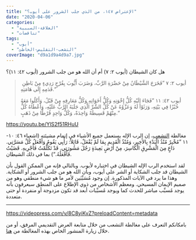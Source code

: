 ```yaml
---
title: "الإعتراض ١٤٧، من الذي جلب الشرور على أيوب؟"
date: "2020-04-06"
categories: 
  - "العلاقة-السببية"
  - "تناقضات"
tags: 
  - "أيوب"
  - "التشعب-التقليص-الخاطئ"
coverImage: "d9a1d9a4d9a7.jpg"
---
```


هل كان الشيطان (أيوب ٢: ٧) أم أن الله هو من جلب الشرور (أيوب ٤٢: ١١)؟

>  أيوب ٢: ٧ ”فَخَرَجَ الشَّيْطَانُ مِنْ حَضْرَةِ الرَّبِّ، وَضَرَبَ أَيُّوبَ بِقُرْحٍ رَدِيءٍ مِنْ بَاطِنِ قَدَمِهِ إِلَى هَامَتِهِ.“
> 
> أيوب ٤٢: ١١ ”فَجَاءَ إِلَيْهِ كُلُّ إِخْوَتِهِ وَكُلُّ أَخَوَاتِهِ وَكُلُّ مَعَارِفِهِ مِنْ قَبْلُ، وَأَكَلُوا مَعَهُ خُبْزًا فِي بَيْتِهِ، وَرَثَوْا لَهُ وَعَزَّوْهُ عَنْ كُلِّ الشَّرِّ الَّذِي جَلَبَهُ الرَّبُّ عَلَيْهِ، وَأَعْطَاهُ كُلٌّ مِنْهُمْ قَسِيطَةً وَاحِدَةً، وَكُلُّ وَاحِدٍ قُرْطًا مِنْ ذَهَبٍ.“

https://youtu.be/YlS2f51RHuU

مغالطة [التشعب](https://reasonofhope.com/2019/07/25/bifurcation/)، إن الرب الإله يستعمل جميع الأشياء في إتمام مشيئته (اشعياء ٤٦: ١٠- ١١ ”مُخْبِرٌ مُنْذُ الْبَدْءِ بِالأَخِيرِ، وَمُنْذُ الْقَدِيمِ بِمَا لَمْ يُفْعَلْ، قَائِلاً: رَأْيِي يَقُومُ وَأَفْعَلُ كُلَّ مَسَرَّتِي. دَاعٍ مِنَ الْمَشْرِقِ الْكَاسِرَ، مِنْ أَرْضٍ بَعِيدَةٍ رَجُلَ مَشُورَتِي. قَدْ تَكَلَّمْتُ فَأُجْرِيهِ. قَضَيْتُ فَأَفْعَلُهُ.“) بما في ذلك الشيطان.

لقد استخدم الرب الإله الشيطان في اختباره لأيوب. وبالتالي فإنه من الممكن القول بأن الشيطان قد جلب الشكاية أو الشر على أيوب، وبأن الله هو من جلب الشرور أو الشكاية. وهذا ما يرد في الآيات المذكورة. إن وجود مُسَبِّبَين لأمر ما هو شيء منطقي وهو من صميم الإيمان المسيحي. ومعظم الأشخاص من ذوي الإطلاع على المنطق سيعرفون بأنه يوجد مُسبِّب مباشر للحدث كما ويوجد مُسبِّبات أبعد قد تكون مزدوجة أو منفردة أو حتى متعددة.

* * *

https://videopress.com/v/8C8yiKvZ?preloadContent=metadata

بامكانكم التعرف على مغالطة التشعب من خلال متابعة العرض التقديمي المرفق، أو من خلال زيارة المنشور الخاص بهذه المغالطة من [هنا](https://reasonofhope.com/2019/07/25/bifurcation/).
